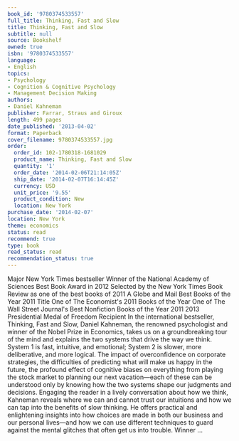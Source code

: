 ```yaml
---
book_id: '9780374533557'
full_title: Thinking, Fast and Slow
title: Thinking, Fast and Slow
subtitle: null
source: Bookshelf
owned: true
isbn: '9780374533557'
language:
- English
topics:
- Psychology
- Cognition & Cognitive Psychology
- Management Decision Making
authors:
- Daniel Kahneman
publisher: Farrar, Straus and Giroux
length: 499 pages
date_published: '2013-04-02'
format: Paperback
cover_filename: 9780374533557.jpg
order:
  order_id: 102-1780318-1681029
  product_name: Thinking, Fast and Slow
  quantity: '1'
  order_date: '2014-02-06T21:14:05Z'
  ship_date: '2014-02-07T16:14:45Z'
  currency: USD
  unit_price: '9.55'
  product_condition: New
  location: New York
purchase_date: '2014-02-07'
location: New York
theme: economics
status: read
recommend: true
type: book
read_status: read
recommendation_status: true
---
```

Major New York Times bestseller
Winner of the National Academy of Sciences Best Book Award in 2012
Selected by the New York Times Book Review as one of the best books of 2011
A Globe and Mail Best Books of the Year 2011 Title
One of The Economist's 2011 Books of the Year
One of The Wall Street Journal's Best Nonfiction Books of the Year 2011
2013 Presidential Medal of Freedom Recipient
In the international bestseller, Thinking, Fast and Slow, Daniel Kahneman, the renowned psychologist and winner of the Nobel Prize in Economics, takes us on a groundbreaking tour of the mind and explains the two systems that drive the way we think. System 1 is fast, intuitive, and emotional; System 2 is slower, more deliberative, and more logical. The impact of overconfidence on corporate strategies, the difficulties of predicting what will make us happy in the future, the profound effect of cognitive biases on everything from playing the stock market to planning our next vacation—each of these can be understood only by knowing how the two systems shape our judgments and decisions.
Engaging the reader in a lively conversation about how we think, Kahneman reveals where we can and cannot trust our intuitions and how we can tap into the benefits of slow thinking. He offers practical and enlightening insights into how choices are made in both our business and our personal lives—and how we can use different techniques to guard against the mental glitches that often get us into trouble. Winner ...
